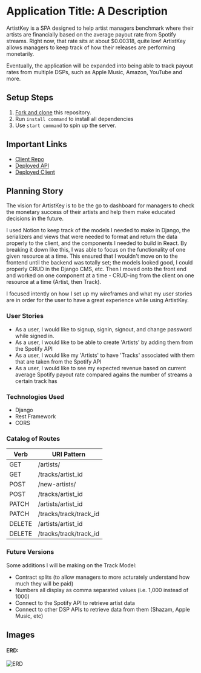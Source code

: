 # Application Title: A Description

ArtistKey is a SPA designed to help artist managers benchmark where their artists are financially based on the average payout rate from Spotify streams. Right now, that rate sits at about $0.00318, quite low! ArtistKey allows managers to keep track of how their releases are performing monetarily.

Eventually, the application will be expanded into being able to track payout rates from multiple DSPs, such as Apple Music, Amazon, YouTube and more.

## Setup Steps

1. [Fork and clone](https://git.generalassemb.ly/ga-wdi-boston/meta/wiki/ForkAndClone) this repository.
1. Run `install command` to install all dependencies
1. Use `start command` to spin up the server.

## Important Links

- [Client Repo](https://github.com/rainswerld/artistkey-client)
- [Deployed API](www.link.com)
- [Deployed Client](www.link.com)

## Planning Story

The vision for ArtistKey is to be the go to dashboard for managers to check the monetary success of their artists and help them make educated decisions in the future.

I used Notion to keep track of the models I needed to make in Django, the serializers and views that were needed to format and return the data properly to the client, and the components I needed to build in React. By breaking it down like this, I was able to focus on the functionality of one given resource at a time. This ensured that I wouldn't move on to the frontend until the backend was totally set; the models looked good, I could properly CRUD in the Django CMS, etc. Then I moved onto the front end and worked on one component at a time - CRUD-ing from the client on one resource at a time (Artist, then Track).

I focused intently on how I set up my wireframes and what my user stories are in order for the user to have a great experience while using ArtistKey.

### User Stories

- As a user, I would like to signup, signin, signout, and change password while signed in.
- As a user, I would like to be able to create 'Artists' by adding them from the Spotify API
- As a user, I would like my 'Artists' to have 'Tracks' associated with them that are taken from the Spotify API
- As a user, I would like to see my expected revenue based on current average Spotify payout rate compared agains the number of streams a certain track has

### Technologies Used

- Django
- Rest Framework
- CORS

### Catalog of Routes

Verb         |	URI Pattern
------------ | -------------
GET | /artists/
GET | /tracks/artist_id
POST | /new-artists/
POST | /tracks/artist_id
PATCH | /artists/artist_id
PATCH | /tracks/track/track_id
DELETE | /artists/artist_id
DELETE | /tracks/track/track_id

### Future Versions

Some additions I will be making on the Track Model:
- Contract splits (to allow managers to more acturately understand how much they will be paid)
- Numbers all display as comma separated values (i.e. 1,000 instead of 1000)
- Connect to the Spotify API to retrieve artist data
- Connect to other DSP APIs to retrieve data from them (Shazam, Apple Music, etc)

## Images

#### ERD:
![ERD](https://imgur.com/yaEAkq3)
